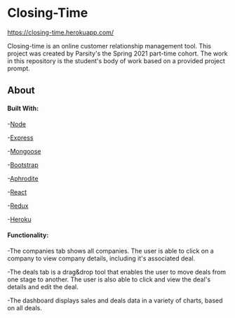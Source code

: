 # Closing-Time

https://closing-time.herokuapp.com/


Closing-time is an online customer relationship management tool. This project was created by Parsity's the Spring 2021 part-time cohort. The work in this repository is the student's body of work based on a provided project prompt.


## About

#### Built With:
-[Node](https://nodejs.org/en/)

-[Express](https://expressjs.com/)

-[Mongoose](https://mongoosejs.com/)

-[Bootstrap](https://getbootstrap.com/docs/3.4/)

-[Aphrodite ](https://www.npmjs.com/package/aphrodite)

-[React](https://reactjs.org/)

-[Redux](https://redux.js.org/)

-[Heroku](https://heroku.com/)

#### Functionality:
-The companies tab shows all companies. The user is able to click on a company to view company details, including it's associated deal.

-The deals tab is a drag&drop tool that enables the user to move deals from one stage to another. The user is also able to click and view the deal's details and edit the deal.

-The dashboard displays sales and deals data in a variety of charts, based on all deals.  






